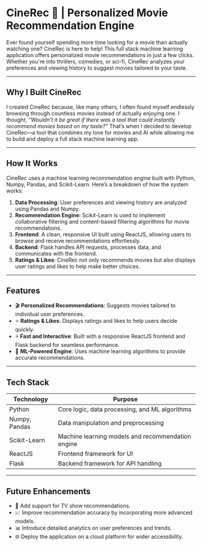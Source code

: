 # **CineRec 🎥 | Personalized Movie Recommendation Engine**

Ever found yourself spending more time looking for a movie than actually watching one? CineRec is here to help! This full stack machine learning application offers personalized movie recommendations in just a few clicks. Whether you're into thrillers, comedies, or sci-fi, CineRec analyzes your preferences and viewing history to suggest movies tailored to your taste.

---

## **Why I Built CineRec**

I created CineRec because, like many others, I often found myself endlessly browsing through countless movies instead of actually enjoying one. I thought, *“Wouldn’t it be great if there was a tool that could instantly recommend movies based on my taste?”* That’s when I decided to develop CineRec—a tool that combines my love for movies and AI while allowing me to build and deploy a full stack machine learning app.

---

## **How It Works**

CineRec uses a machine learning recommendation engine built with Python, Numpy, Pandas, and Scikit-Learn. Here’s a breakdown of how the system works:

1. **Data Processing**: User preferences and viewing history are analyzed using Pandas and Numpy.
2. **Recommendation Engine**: Scikit-Learn is used to implement collaborative filtering and content-based filtering algorithms for movie recommendations.
3. **Frontend**: A clean, responsive UI built using ReactJS, allowing users to browse and receive recommendations effortlessly.
4. **Backend**: Flask handles API requests, processes data, and communicates with the frontend.
5. **Ratings & Likes**: CineRec not only recommends movies but also displays user ratings and likes to help make better choices.

---

## **Features**

- 🎬 **Personalized Recommendations**: Suggests movies tailored to individual user preferences.
- ⭐ **Ratings & Likes**: Displays ratings and likes to help users decide quickly.
- ⚡ **Fast and Interactive**: Built with a responsive ReactJS frontend and Flask backend for seamless performance.
- 🤖 **ML-Powered Engine**: Uses machine learning algorithms to provide accurate recommendations.

---

## **Tech Stack**

| **Technology**          | **Purpose**                                   |
|-------------------------|-----------------------------------------------|
| Python                  | Core logic, data processing, and ML algorithms|
| Numpy, Pandas           | Data manipulation and preprocessing           |
| Scikit-Learn            | Machine learning models and recommendation engine |
| ReactJS                 | Frontend framework for UI                     |
| Flask                   | Backend framework for API handling            |

---

## **Future Enhancements**

- 🌟 Add support for TV show recommendations.
- 📈 Improve recommendation accuracy by incorporating more advanced models.
- 📊 Introduce detailed analytics on user preferences and trends.
- 🌐 Deploy the application on a cloud platform for wider accessibility.

